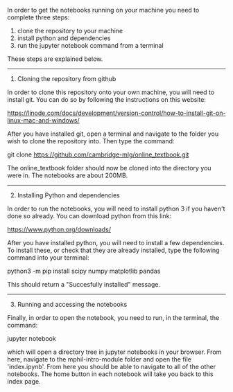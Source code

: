 In order to get the notebooks running on your machine you need to complete three steps:

1. clone the repository to your machine 
2. install python and dependencies
3. run the jupyter notebook command from a terminal

These steps are explained below.

-----

1. Cloning the repository from github

In order to clone this repository onto your own machine, you will need to install git. You can do so by following the instructions on this website:

https://linode.com/docs/development/version-control/how-to-install-git-on-linux-mac-and-windows/

After you have installed git, open a terminal and navigate to the folder you wish to clone the repository into. Then type the command:

git clone https://github.com/cambridge-mlg/online_textbook.git

The online_textbook folder should now be cloned into the directory you were in. The notebooks are about 200MB.

-----

2. Installing Python and dependencies

In order to run the notebooks, you will need to install python 3 if you haven't done so already. You can download python from this link:

https://www.python.org/downloads/

After you have installed python, you will need to install a few dependencies. To install these, or check that they are already installed, type the following command into your terminal:

python3 -m pip install scipy numpy matplotlib pandas

This should return a "Succesfully installed" message. 

-----

3. Running and accessing the notebooks

Finally, in order to open the notebook, you need to run, in the terminal, the command:

jupyter notebook

which will open a directory tree in jupyter notebooks in your browser. From here, navigate to the mphil-intro-module folder and open the file 'index.ipynb'. From here you should be able to navigate to all of the other notebooks. The home button in each notebook will take you back to this index page.


